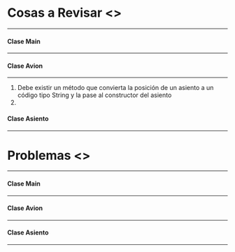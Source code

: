 # Cosas a Revisar <>
---
#### Clase Main
---
#### Clase Avion
---
1. Debe existir un método que convierta la posición de un asiento a un código tipo String y la pase al constructor del asiento
2.  
#### Clase Asiento
---

# Problemas <>
---
#### Clase Main
---
#### Clase Avion
---
#### Clase Asiento
---